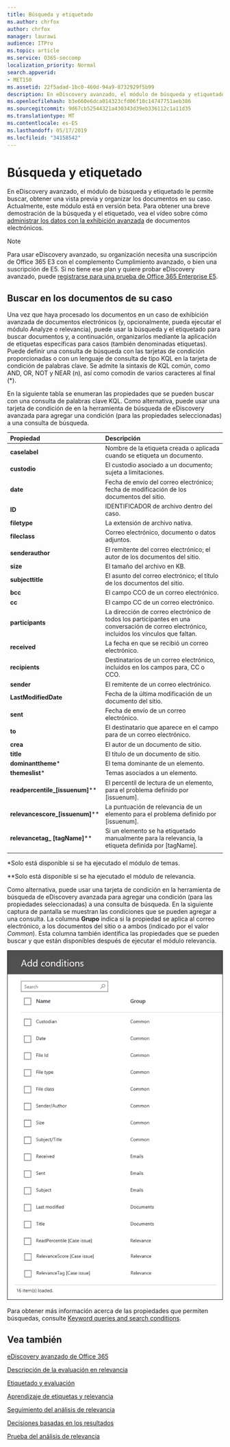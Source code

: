 ```yaml
---
title: Búsqueda y etiquetado
ms.author: chrfox
author: chrfox
manager: laurawi
audience: ITPro
ms.topic: article
ms.service: O365-seccomp
localization_priority: Normal
search.appverid:
- MET150
ms.assetid: 22f5adad-1bc0-460d-94a9-8732929f5b99
description: En eDiscovery avanzado, el módulo de búsqueda y etiquetado le permite buscar, obtener una vista previa y organizar los documentos en su caso. Actualmente, este módulo está en versión beta.
ms.openlocfilehash: b3e660e6dca014323cfd06f10c14747751aeb386
ms.sourcegitcommit: 9d67cb52544321a430343d39eb336112c1a11d35
ms.translationtype: MT
ms.contentlocale: es-ES
ms.lasthandoff: 05/17/2019
ms.locfileid: "34158542"
---
```

# <a name="search-and-tagging"></a>Búsqueda y etiquetado

En eDiscovery avanzado, el módulo de búsqueda y etiquetado le permite buscar, obtener una vista previa y organizar los documentos en su caso. Actualmente, este módulo está en versión beta. Para obtener una breve demostración de la búsqueda y el etiquetado, vea el vídeo sobre cómo [administrar los datos con la exhibición avanzada](https://www.youtube.com/watch?v=VaPYL3DHP6I) de documentos electrónicos.

> [!NOTE]
> Para usar eDiscovery avanzado, su organización necesita una suscripción de Office 365 E3 con el complemento Cumplimiento avanzado, o bien una suscripción de E5. Si no tiene ese plan y quiere probar eDiscovery avanzado, puede [registrarse para una prueba de Office 365 Enterprise E5](https://go.microsoft.com/fwlink/p/?LinkID=698279). 
  
## <a name="search-the-documents-in-your-case"></a>Buscar en los documentos de su caso

Una vez que haya procesado los documentos en un caso de exhibición avanzada de documentos electrónicos (y, opcionalmente, pueda ejecutar el módulo Analyze o relevancia), puede usar la búsqueda y el etiquetado para buscar documentos y, a continuación, organizarlos mediante la aplicación de etiquetas específicas para casos (también denominadas etiquetas). Puede definir una consulta de búsqueda con las tarjetas de condición proporcionadas o con un lenguaje de consulta de tipo KQL en la tarjeta de condición de palabras clave. Se admite la sintaxis de KQL común, como AND, OR, NOT y NEAR (n), así como comodín de varios caracteres al final (*). 

En la siguiente tabla se enumeran las propiedades que se pueden buscar con una consulta de palabras clave KQL. Como alternativa, puede usar una tarjeta de condición de en la herramienta de búsqueda de eDiscovery avanzada para agregar una condición (para las propiedades seleccionadas) a una consulta de búsqueda.

|**Propiedad**|**Descripción**|
|:-----|:-----|
|**caselabel** <br/> | Nombre de la etiqueta creada o aplicada cuando se etiqueta un documento. <br/> |
|**custodio** <br/> | El custodio asociado a un documento; sujeta a limitaciones. <br/> |
|**date** <br/> | Fecha de envío del correo electrónico; fecha de modificación de los documentos del sitio. <br/> |
|**ID** <br/> | IDENTIFICADOR de archivo dentro del caso. <br/> |
|**filetype** <br/> | La extensión de archivo nativa. <br/> |
|**fileclass** <br/> | Correo electrónico, documento o datos adjuntos. <br/> |
|**senderauthor** <br/> | El remitente del correo electrónico; el autor de los documentos del sitio. <br/> |
|**size** <br/> | El tamaño del archivo en KB. <br/> |
|**subjecttitle** <br/> | El asunto del correo electrónico; el título de los documentos del sitio. <br/> |
|**bcc** <br/> | El campo CCO de un correo electrónico. <br/> |
|**cc** <br/> | El campo CC de un correo electrónico. <br/> |
|**participants** <br/> | La dirección de correo electrónico de todos los participantes en una conversación de correo electrónico, incluidos los vínculos que faltan. <br/> |
|**received** <br/> | La fecha en que se recibió un correo electrónico. <br/> |
|**recipients** <br/> | Destinatarios de un correo electrónico, incluidos en los campos para, CC o CCO. <br/> |
|**sender** <br/> | El remitente de un correo electrónico. <br/> |
|**LastModifiedDate** <br/> | Fecha de la última modificación de un documento del sitio. <br/> |
|**sent** <br/> | Fecha de envío de un correo electrónico. <br/> |
|**to** <br/> | El destinatario que aparece en el campo para de un correo electrónico. <br/> |
|**crea** <br/> | El autor de un documento de sitio. <br/> |
|**title** <br/> | El título de un documento de sitio. <br/> |
|**dominanttheme**\* <br/> | El tema dominante de un elemento. <br/> |
|**themeslist**\* <br/> | Temas asociados a un elemento. <br/> |
|**readpercentile_[issuenum]**\*\* <br/> | El percentil de lectura de un elemento, para el problema definido por [issuenum]. <br/> |
|**relevancescore_[issuenum]**\*\* <br/> | La puntuación de relevancia de un elemento para el problema definido por [issuenum]. <br/> |
|**relevancetag_ [tagName]**\*\* <br/> | Si un elemento se ha etiquetado manualmente para la relevancia, la etiqueta definida por [tagName]. <br/> |
|||

\*Solo está disponible si se ha ejecutado el módulo de temas.

\*\*Solo está disponible si se ha ejecutado el módulo de relevancia.

Como alternativa, puede usar una tarjeta de condición en la herramienta de búsqueda de eDiscovery avanzada para agregar una condición (para las propiedades seleccionadas) a una consulta de búsqueda. En la siguiente captura de pantalla se muestran las condiciones que se pueden agregar a una consulta. La columna **Grupo** indica si la propiedad se aplica al correo electrónico, a los documentos del sitio o a ambos (indicado por el valor *Common*). Esta columna también identifica las propiedades que se pueden buscar y que están disponibles después de ejecutar el módulo relevancia.

![Condiciones de búsqueda en la herramienta de búsqueda avanzada de eDiscovery](media/AeDSearchConditions.png)

Para obtener más información acerca de las propiedades que permiten búsquedas, consulte [Keyword queries and search conditions](keyword-queries-and-search-conditions.md).
  
## <a name="see-also"></a>Vea también

[eDiscovery avanzado de Office 365](office-365-advanced-ediscovery.md)
  
[Descripción de la evaluación en relevancia](assessment-in-relevance-in-advanced-ediscovery.md)
  
[Etiquetado y evaluación](tagging-and-assessment-in-advanced-ediscovery.md)
  
[Aprendizaje de etiquetas y relevancia](tagging-and-relevance-training-in-advanced-ediscovery.md)
  
[Seguimiento del análisis de relevancia](track-relevance-analysis-in-advanced-ediscovery.md)
  
[Decisiones basadas en los resultados](decision-based-on-the-results-in-advanced-ediscovery.md)
  
[Prueba del análisis de relevancia](test-relevance-analysis-in-advanced-ediscovery.md)

